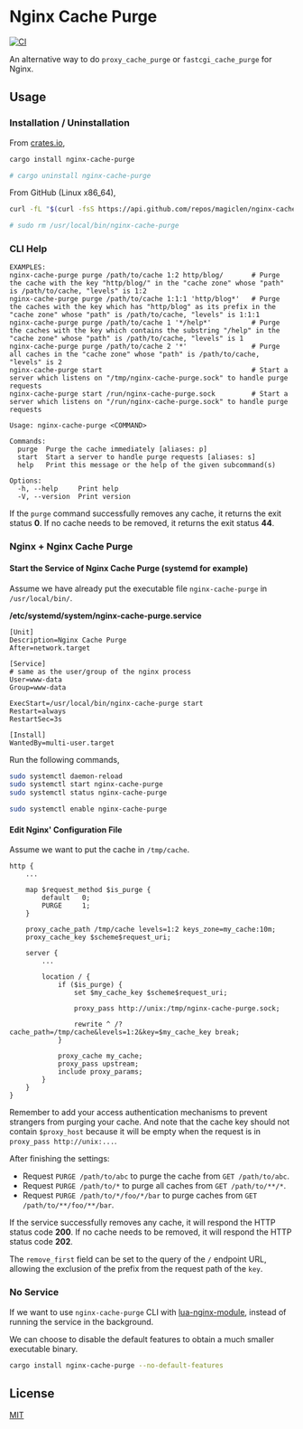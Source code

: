 Nginx Cache Purge
====================

[![CI](https://github.com/magiclen/nginx-cache-purge/actions/workflows/ci.yml/badge.svg)](https://github.com/magiclen/nginx-cache-purge/actions/workflows/ci.yml)

An alternative way to do `proxy_cache_purge` or `fastcgi_cache_purge` for Nginx.

## Usage

### Installation / Uninstallation

From [crates.io](https://crates.io/crates/nginx-cache-purge),

```bash
cargo install nginx-cache-purge

# cargo uninstall nginx-cache-purge
```

From GitHub (Linux x86_64),

```bash
curl -fL "$(curl -fsS https://api.github.com/repos/magiclen/nginx-cache-purge/releases/latest | sed -r -n 's/.*"browser_download_url": *"(.*\/nginx-cache-purge_'$(uname -m)')".*/\1/p')" -O && sudo mv nginx-cache-purge_$(uname -m) /usr/local/bin/nginx-cache-purge && sudo chmod +x /usr/local/bin/nginx-cache-purge

# sudo rm /usr/local/bin/nginx-cache-purge
```

### CLI Help

```
EXAMPLES:
nginx-cache-purge purge /path/to/cache 1:2 http/blog/       # Purge the cache with the key "http/blog/" in the "cache zone" whose "path" is /path/to/cache, "levels" is 1:2
nginx-cache-purge purge /path/to/cache 1:1:1 'http/blog*'   # Purge the caches with the key which has "http/blog" as its prefix in the "cache zone" whose "path" is /path/to/cache, "levels" is 1:1:1
nginx-cache-purge purge /path/to/cache 1 '*/help*'          # Purge the caches with the key which contains the substring "/help" in the "cache zone" whose "path" is /path/to/cache, "levels" is 1
nginx-cache-purge purge /path/to/cache 2 '*'                # Purge all caches in the "cache zone" whose "path" is /path/to/cache, "levels" is 2
nginx-cache-purge start                                     # Start a server which listens on "/tmp/nginx-cache-purge.sock" to handle purge requests
nginx-cache-purge start /run/nginx-cache-purge.sock         # Start a server which listens on "/run/nginx-cache-purge.sock" to handle purge requests

Usage: nginx-cache-purge <COMMAND>

Commands:
  purge  Purge the cache immediately [aliases: p]
  start  Start a server to handle purge requests [aliases: s]
  help   Print this message or the help of the given subcommand(s)

Options:
  -h, --help     Print help
  -V, --version  Print version
```

If the `purge` command successfully removes any cache, it returns the exit status **0**. If no cache needs to be removed, it returns the exit status **44**.

### Nginx + Nginx Cache Purge

#### Start the Service of Nginx Cache Purge (systemd for example)

Assume we have already put the executable file `nginx-cache-purge` in `/usr/local/bin/`.

**/etc/systemd/system/nginx-cache-purge.service**

```
[Unit]
Description=Nginx Cache Purge
After=network.target
 
[Service]
# same as the user/group of the nginx process
User=www-data
Group=www-data

ExecStart=/usr/local/bin/nginx-cache-purge start
Restart=always
RestartSec=3s
 
[Install]
WantedBy=multi-user.target
```

Run the following commands,

```bash
sudo systemctl daemon-reload
sudo systemctl start nginx-cache-purge
sudo systemctl status nginx-cache-purge

sudo systemctl enable nginx-cache-purge
```

#### Edit Nginx' Configuration File

Assume we want to put the cache in `/tmp/cache`.

```nginx
http {
    ...

    map $request_method $is_purge {                                                             
        default   0;
        PURGE     1;
    }

    proxy_cache_path /tmp/cache levels=1:2 keys_zone=my_cache:10m;
    proxy_cache_key $scheme$request_uri;

    server {
        ...

        location / {
            if ($is_purge) {
                set $my_cache_key $scheme$request_uri;
            
                proxy_pass http://unix:/tmp/nginx-cache-purge.sock;
                
                rewrite ^ /?cache_path=/tmp/cache&levels=1:2&key=$my_cache_key break;
            }

            proxy_cache my_cache;
            proxy_pass upstream;
            include proxy_params;
        }
    }
}
```

Remember to add your access authentication mechanisms to prevent strangers from purging your cache. And note that the cache key should not contain `$proxy_host` because it will be empty when the request is in `proxy_pass http://unix:...`.

After finishing the settings:

* Request `PURGE /path/to/abc` to purge the cache from `GET /path/to/abc`.
* Request `PURGE /path/to/*` to purge all caches from `GET /path/to/**/*`.
* Request `PURGE /path/to/*/foo/*/bar` to purge caches from `GET /path/to/**/foo/**/bar`.

If the service successfully removes any cache, it will respond the HTTP status code **200**. If no cache needs to be removed, it will respond the HTTP status code **202**.

The `remove_first` field can be set to the query of the `/` endpoint URL, allowing the exclusion of the prefix from the request path of the `key`.

### No Service

If we want to use `nginx-cache-purge` CLI with [lua-nginx-module](https://github.com/openresty/lua-nginx-module), instead of running the service in the background.

We can choose to disable the default features to obtain a much smaller executable binary.

```bash
cargo install nginx-cache-purge --no-default-features
```

## License

[MIT](LICENSE)